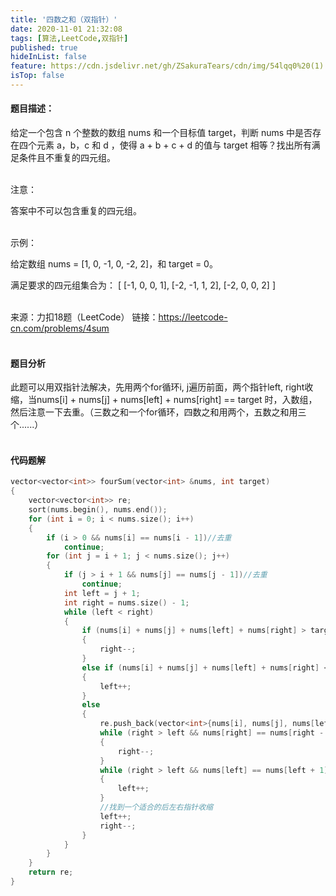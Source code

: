 ```yaml
---
title: '四数之和（双指针）'
date: 2020-11-01 21:32:08
tags: [算法,LeetCode,双指针]
published: true
hideInList: false
feature: https://cdn.jsdelivr.net/gh/ZSakuraTears/cdn/img/54lqq0%20(1).jpg
isTop: false
---
```

#### 题目描述：
给定一个包含 n 个整数的数组 nums 和一个目标值 target，判断 nums 中是否存在四个元素 a，b，c 和 d ，使得 a + b + c + d 的值与 target 相等？找出所有满足条件且不重复的四元组。<br><br>
<!-- more -->
注意：

答案中不可以包含重复的四元组。<br><br>

示例：

给定数组 nums = [1, 0, -1, 0, -2, 2]，和 target = 0。

满足要求的四元组集合为：
[
  [-1,  0, 0, 1],
  [-2, -1, 1, 2],
  [-2,  0, 0, 2]
]<br><br>

来源：力扣18题（LeetCode）
链接：https://leetcode-cn.com/problems/4sum<br><br>
#### 题目分析
此题可以用双指针法解决，先用两个for循环i, j遍历前面，两个指针left, right收缩，当nums[i] + nums[j] + nums[left] + nums[right] == target 时，入数组，然后注意一下去重。（三数之和一个for循环，四数之和用两个，五数之和用三个......）<br><br>

#### 代码题解
```c++
vector<vector<int>> fourSum(vector<int> &nums, int target)
{
    vector<vector<int>> re;
    sort(nums.begin(), nums.end());
    for (int i = 0; i < nums.size(); i++)
    {
        if (i > 0 && nums[i] == nums[i - 1])//去重
            continue;
        for (int j = i + 1; j < nums.size(); j++)
        {
            if (j > i + 1 && nums[j] == nums[j - 1])//去重
                continue;
            int left = j + 1;
            int right = nums.size() - 1;
            while (left < right)
            {
                if (nums[i] + nums[j] + nums[left] + nums[right] > target)
                {
                    right--;
                }
                else if (nums[i] + nums[j] + nums[left] + nums[right] < target)
                {
                    left++;
                }
                else
                {
                    re.push_back(vector<int>{nums[i], nums[j], nums[left], nums[right]});//下面两个循环去重
                    while (right > left && nums[right] == nums[right - 1])
                    {
                        right--;
                    }
                    while (right > left && nums[left] == nums[left + 1])
                    {
                        left++;
                    }
                    //找到一个适合的后左右指针收缩
                    left++;
                    right--;
                }
            }
        }
    }
    return re;
}
```


